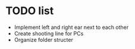 # TODO list
* Implement left and right ear next to each other
* Create shooting line for PCs
* Organize folder structer